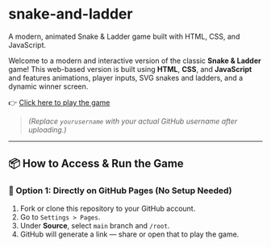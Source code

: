 # snake-and-ladder
A modern, animated Snake &amp; Ladder game built with HTML, CSS, and JavaScript.

Welcome to a modern and interactive version of the classic **Snake & Ladder** game! This web-based version is built using **HTML**, **CSS**, and **JavaScript** and features animations, player inputs, SVG snakes and ladders, and a dynamic winner screen.


👉 [Click here to play the game](https://yourusername.github.io/snake-ladder-game)

> *(Replace `yourusername` with your actual GitHub username after uploading.)*

---

## 📦 How to Access & Run the Game

### 🔗 Option 1: Directly on GitHub Pages (No Setup Needed)
1. Fork or clone this repository to your GitHub account.
2. Go to `Settings > Pages`.
3. Under **Source**, select `main` branch and `/root`.
4. GitHub will generate a link — share or open that to play the game.


